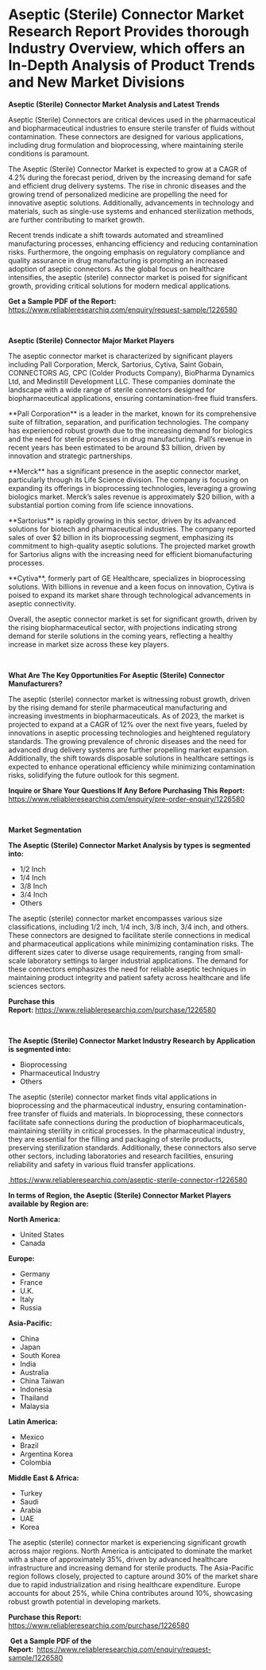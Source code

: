 <p><h1>Aseptic (Sterile) Connector Market Research Report Provides thorough Industry Overview, which offers an In-Depth Analysis of Product Trends and New Market Divisions</h1></p><p><strong>Aseptic (Sterile) Connector Market Analysis and Latest Trends</strong></p>
<p><p>Aseptic (Sterile) Connectors are critical devices used in the pharmaceutical and biopharmaceutical industries to ensure sterile transfer of fluids without contamination. These connectors are designed for various applications, including drug formulation and bioprocessing, where maintaining sterile conditions is paramount.</p><p>The Aseptic (Sterile) Connector Market is expected to grow at a CAGR of 4.2% during the forecast period, driven by the increasing demand for safe and efficient drug delivery systems. The rise in chronic diseases and the growing trend of personalized medicine are propelling the need for innovative aseptic solutions. Additionally, advancements in technology and materials, such as single-use systems and enhanced sterilization methods, are further contributing to market growth.</p><p>Recent trends indicate a shift towards automated and streamlined manufacturing processes, enhancing efficiency and reducing contamination risks. Furthermore, the ongoing emphasis on regulatory compliance and quality assurance in drug manufacturing is prompting an increased adoption of aseptic connectors. As the global focus on healthcare intensifies, the aseptic (sterile) connector market is poised for significant growth, providing critical solutions for modern medical applications.</p></p>
<p><strong>Get a Sample PDF of the Report:&nbsp;</strong> <a href="https://www.reliableresearchiq.com/enquiry/request-sample/1226580?utm_campaign=3516&utm_medium=2&utm_source=Github&utm_content=ia&utm_term=16042025&utm_id=aseptic-sterile-connector">https://www.reliableresearchiq.com/enquiry/request-sample/1226580</a></p>
<p>&nbsp;</p>
<p><strong>Aseptic (Sterile) Connector Major Market Players</strong></p>
<p><p>The aseptic connector market is characterized by significant players including Pall Corporation, Merck, Sartorius, Cytiva, Saint Gobain, CONNECTORS AG, CPC (Colder Products Company), BioPharma Dynamics Ltd, and Medinstill Development LLC. These companies dominate the landscape with a wide range of sterile connectors designed for biopharmaceutical applications, ensuring contamination-free fluid transfers.</p><p>**Pall Corporation** is a leader in the market, known for its comprehensive suite of filtration, separation, and purification technologies. The company has experienced robust growth due to the increasing demand for biologics and the need for sterile processes in drug manufacturing. Pall’s revenue in recent years has been estimated to be around $3 billion, driven by innovation and strategic partnerships.</p><p>**Merck** has a significant presence in the aseptic connector market, particularly through its Life Science division. The company is focusing on expanding its offerings in bioprocessing technologies, leveraging a growing biologics market. Merck’s sales revenue is approximately $20 billion, with a substantial portion coming from life science innovations.</p><p>**Sartorius** is rapidly growing in this sector, driven by its advanced solutions for biotech and pharmaceutical industries. The company reported sales of over $2 billion in its bioprocessing segment, emphasizing its commitment to high-quality aseptic solutions. The projected market growth for Sartorius aligns with the increasing need for efficient biomanufacturing processes.</p><p>**Cytiva**, formerly part of GE Healthcare, specializes in bioprocessing solutions. With billions in revenue and a keen focus on innovation, Cytiva is poised to expand its market share through technological advancements in aseptic connectivity.</p><p>Overall, the aseptic connector market is set for significant growth, driven by the rising biopharmaceutical sector, with projections indicating strong demand for sterile solutions in the coming years, reflecting a healthy increase in market size across these key players.</p></p>
<p>&nbsp;</p>
<p><strong>What Are The Key Opportunities For Aseptic (Sterile) Connector Manufacturers?</strong></p>
<p><p>The aseptic (sterile) connector market is witnessing robust growth, driven by the rising demand for sterile pharmaceutical manufacturing and increasing investments in biopharmaceuticals. As of 2023, the market is projected to expand at a CAGR of 12% over the next five years, fueled by innovations in aseptic processing technologies and heightened regulatory standards. The growing prevalence of chronic diseases and the need for advanced drug delivery systems are further propelling market expansion. Additionally, the shift towards disposable solutions in healthcare settings is expected to enhance operational efficiency while minimizing contamination risks, solidifying the future outlook for this segment.</p></p>
<p><strong>Inquire or Share Your Questions If Any Before Purchasing This Report:</strong> <a href="https://www.reliableresearchiq.com/enquiry/pre-order-enquiry/1226580?utm_campaign=3516&utm_medium=2&utm_source=Github&utm_content=ia&utm_term=16042025&utm_id=aseptic-sterile-connector">https://www.reliableresearchiq.com/enquiry/pre-order-enquiry/1226580</a></p>
<p>&nbsp;</p>
<p><strong>Market Segmentation</strong></p>
<p><strong>The Aseptic (Sterile) Connector Market Analysis by types is segmented into:</strong></p>
<p><ul><li>1/2 Inch</li><li>1/4 Inch</li><li>3/8 Inch</li><li>3/4 Inch</li><li>Others</li></ul></p>
<p><p>The aseptic (sterile) connector market encompasses various size classifications, including 1/2 inch, 1/4 inch, 3/8 inch, 3/4 inch, and others. These connectors are designed to facilitate sterile connections in medical and pharmaceutical applications while minimizing contamination risks. The different sizes cater to diverse usage requirements, ranging from small-scale laboratory settings to larger industrial applications. The demand for these connectors emphasizes the need for reliable aseptic techniques in maintaining product integrity and patient safety across healthcare and life sciences sectors.</p></p>
<p><strong>Purchase this Report:&nbsp;</strong><a href="https://www.reliableresearchiq.com/purchase/1226580?utm_campaign=3516&utm_medium=2&utm_source=Github&utm_content=ia&utm_term=16042025&utm_id=aseptic-sterile-connector">https://www.reliableresearchiq.com/purchase/1226580</a></p>
<p>&nbsp;</p>
<p><strong>The Aseptic (Sterile) Connector Market Industry Research by Application is segmented into:</strong></p>
<p><ul><li>Bioprocessing</li><li>Pharmaceutical Industry</li><li>Others</li></ul></p>
<p><p>The aseptic (sterile) connector market finds vital applications in bioprocessing and the pharmaceutical industry, ensuring contamination-free transfer of fluids and materials. In bioprocessing, these connectors facilitate safe connections during the production of biopharmaceuticals, maintaining sterility in critical processes. In the pharmaceutical industry, they are essential for the filling and packaging of sterile products, preserving sterilization standards. Additionally, these connectors also serve other sectors, including laboratories and research facilities, ensuring reliability and safety in various fluid transfer applications.</p></p>
<p><a href="https://www.reliableresearchiq.com/aseptic-sterile-connector-r1226580?utm_campaign=3516&utm_medium=2&utm_source=Github&utm_content=ia&utm_term=16042025&utm_id=aseptic-sterile-connector">&nbsp;https://www.reliableresearchiq.com/aseptic-sterile-connector-r1226580</a></p>
<p><strong>In terms of Region, the Aseptic (Sterile) Connector Market Players available by Region are:</strong></p>
<p>
    <p> <strong> North America: </strong>
        <ul>
            <li>United States</li>
            <li>Canada</li>
        </ul>
        </p> 
    <p> <strong> Europe: </strong>
        <ul>
            <li>Germany</li>
            <li>France</li>
            <li>U.K.</li>
            <li>Italy</li>
            <li>Russia</li>
        </ul>
        </p> 
    <p> <strong> Asia-Pacific: </strong>
        <ul>
            <li>China</li>
            <li>Japan</li>
            <li>South Korea</li>
            <li>India</li>
            <li>Australia</li>
            <li>China Taiwan</li>
            <li>Indonesia</li>
            <li>Thailand</li>
            <li>Malaysia</li>
        </ul>
        </p> 
    <p> <strong> Latin America: </strong>
        <ul>
            <li>Mexico</li>
            <li>Brazil</li>
            <li>Argentina Korea</li>
            <li>Colombia</li>
        </ul>
        </p> 
    <p> <strong> Middle East & Africa: </strong>
        <ul>
            <li>Turkey</li>
            <li>Saudi</li>
            <li>Arabia</li>
            <li>UAE</li>
            <li>Korea</li>
        </ul>
    </p>
    </p>
<p><p>The aseptic (sterile) connector market is experiencing significant growth across major regions. North America is anticipated to dominate the market with a share of approximately 35%, driven by advanced healthcare infrastructure and increasing demand for sterile products. The Asia-Pacific region follows closely, projected to capture around 30% of the market share due to rapid industrialization and rising healthcare expenditure. Europe accounts for about 25%, while China contributes around 10%, showcasing robust growth potential in developing markets.</p></p>
<p><strong>Purchase this Report: </strong><a href="https://www.reliableresearchiq.com/purchase/1226580?utm_campaign=3516&utm_medium=2&utm_source=Github&utm_content=ia&utm_term=16042025&utm_id=aseptic-sterile-connector">https://www.reliableresearchiq.com/purchase/1226580</a></p>
<p>&nbsp;<strong>Get a Sample PDF of the Report:&nbsp;&nbsp;</strong><a href="https://www.reliableresearchiq.com/enquiry/request-sample/1226580?utm_campaign=3516&utm_medium=2&utm_source=Github&utm_content=ia&utm_term=16042025&utm_id=aseptic-sterile-connector">https://www.reliableresearchiq.com/enquiry/request-sample/1226580</a></p>
<p><strong></strong></p>
<p><p></p><p></p><p></p></p>